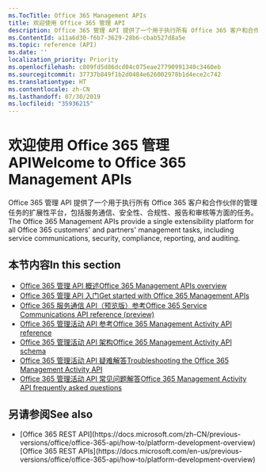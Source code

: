 ```yaml
---
ms.TocTitle: Office 365 Management APIs
title: 欢迎使用 Office 365 管理 API
description: Office 365 管理 API 提供了一个用于执行所有 Office 365 客户和合作伙伴的管理任务的扩展性平台，包括服务通信、安全性、合规性、报告和审核等方面的任务。
ms.ContentId: a11a6d30-f6b7-3629-28b6-cbab527d8a5e
ms.topic: reference (API)
ms.date: ''
localization_priority: Priority
ms.openlocfilehash: c809fd5d86dcd04c075eae27790991340c3460eb
ms.sourcegitcommit: 37737b849f1b2d0484e626002978b1d4ece2c742
ms.translationtype: HT
ms.contentlocale: zh-CN
ms.lasthandoff: 07/30/2019
ms.locfileid: "35936215"
---
```

# <a name="welcome-to-office-365-management-apis"></a><span data-ttu-id="fa8c7-103">欢迎使用 Office 365 管理 API</span><span class="sxs-lookup"><span data-stu-id="fa8c7-103">Welcome to Office 365 Management APIs</span></span>

<span data-ttu-id="fa8c7-104">Office 365 管理 API 提供了一个用于执行所有 Office 365 客户和合作伙伴的管理任务的扩展性平台，包括服务通信、安全性、合规性、报告和审核等方面的任务。</span><span class="sxs-lookup"><span data-stu-id="fa8c7-104">The Office 365 Management APIs provide a single extensibility platform for all Office 365 customers' and partners' management tasks, including service communications, security, compliance, reporting, and auditing.</span></span>

## <a name="in-this-section"></a><span data-ttu-id="fa8c7-105">本节内容</span><span class="sxs-lookup"><span data-stu-id="fa8c7-105">In this section</span></span>

- [<span data-ttu-id="fa8c7-106">Office 365 管理 API 概述</span><span class="sxs-lookup"><span data-stu-id="fa8c7-106">Office 365 Management APIs overview</span></span>](office-365-management-apis-overview.md)
- [<span data-ttu-id="fa8c7-107">Office 365 管理 API 入门</span><span class="sxs-lookup"><span data-stu-id="fa8c7-107">Get started with Office 365 Management APIs</span></span>](get-started-with-office-365-management-apis.md)
- [<span data-ttu-id="fa8c7-108">Office 365 服务通信 API（预览版）参考</span><span class="sxs-lookup"><span data-stu-id="fa8c7-108">Office 365 Service Communications API reference (preview)</span></span>](office-365-service-communications-api-reference.md)
- [<span data-ttu-id="fa8c7-109">Office 365 管理活动 API 参考</span><span class="sxs-lookup"><span data-stu-id="fa8c7-109">Office 365 Management Activity API reference</span></span>](office-365-management-activity-api-reference.md)
- [<span data-ttu-id="fa8c7-110">Office 365 管理活动 API 架构</span><span class="sxs-lookup"><span data-stu-id="fa8c7-110">Office 365 Management Activity API schema</span></span>](office-365-management-activity-api-schema.md)
- [<span data-ttu-id="fa8c7-111">Office 365 管理活动 API 疑难解答</span><span class="sxs-lookup"><span data-stu-id="fa8c7-111">Troubleshooting the Office 365 Management Activity API</span></span>](troubleshooting-the-office-365-management-activity-api.md)
- [<span data-ttu-id="fa8c7-112">Office 365 管理活动 API 常见问题解答</span><span class="sxs-lookup"><span data-stu-id="fa8c7-112">Office 365 Management Activity API frequently asked questions</span></span>](office-365-management-activity-api-faq.md)

## <a name="see-also"></a><span data-ttu-id="fa8c7-113">另请参阅</span><span class="sxs-lookup"><span data-stu-id="fa8c7-113">See also</span></span>

- <span data-ttu-id="fa8c7-114">
  [Office 365 REST API](https://docs.microsoft.com/zh-CN/previous-versions/office/office-365-api/how-to/platform-development-overview)</span><span class="sxs-lookup"><span data-stu-id="fa8c7-114">[Office 365 REST APIs](https://docs.microsoft.com/en-us/previous-versions/office/office-365-api/how-to/platform-development-overview)</span></span>
